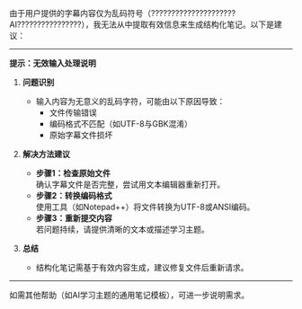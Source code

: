 由于用户提供的字幕内容仅为乱码符号（?????????????????????AI????????????????），我无法从中提取有效信息来生成结构化笔记。以下是建议：

---

**提示：无效输入处理说明**  
1. **问题识别**  
   - 输入内容为无意义的乱码字符，可能由以下原因导致：  
     - 文件传输错误  
     - 编码格式不匹配（如UTF-8与GBK混淆）  
     - 原始字幕文件损坏  

2. **解决方法建议**  
   - **步骤1：检查原始文件**  
     确认字幕文件是否完整，尝试用文本编辑器重新打开。  
   - **步骤2：转换编码格式**  
     使用工具（如Notepad++）将文件转换为UTF-8或ANSI编码。  
   - **步骤3：重新提交内容**  
     若问题持续，请提供清晰的文本或描述学习主题。  

3. **总结**  
   - 结构化笔记需基于有效内容生成，建议修复文件后重新请求。  

--- 

如需其他帮助（如AI学习主题的通用笔记模板），可进一步说明需求。